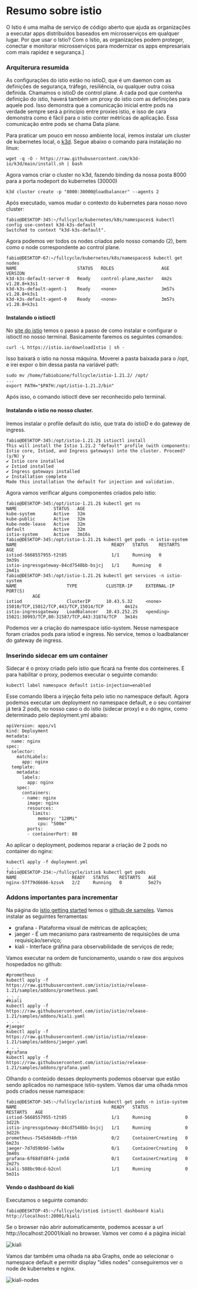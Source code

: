 # Resumo sobre istio

O Istio é uma malha de serviço de código aberto que ajuda as organizações a executar apps distribuídos baseados em microsserviços em qualquer lugar. Por que usar o Istio? Com o Istio, as organizações podem proteger, conectar e monitorar microsserviços para modernizar os apps empresariais com mais rapidez e segurança.]


### Arquiterura resumida

As configurações do istio estão no istioD, que é um daemon com as definições de segurança, tráfego, resiliência, ou qualquer outra coisa definida. Chamamos o istioD de control plane. A cada pod que contenha definição do istio, haverá também um proxy do istio com as definições para aquele pod. Isso demonstra que a comunicação inicial entre pods na verdade sempre será a princípio entre proxies istio, e isso de cara demonstra como é fácil para o istio conter métricas de aplicação. Essa comunicação entre pods se chama Data plane.


Para praticar um pouco em nosso ambiente local, iremos instalar um cluster de kubernetes local, o [k3d](https://k3d.io/). Segue abaixo o comando para instalação no linux:

```
wget -q -O - https://raw.githubusercontent.com/k3d-io/k3d/main/install.sh | bash

```

Agora vamos criar o cluster no k3d, fazendo binding da nossa posta 8000 para a porta nodeport do kubernetes (30000)

```
k3d cluster create -p "8000:30000@loadbalancer" --agents 2
```

Após executado, vamos mudar o contexto do kubernetes para nosso novo cluster:

```
fabio@DESKTOP-345:~/fullcycle/kubernetes/k8s/namespaces$ kubectl config use-context k3d-k3s-default
Switched to context "k3d-k3s-default".
```


Agora podemos ver todos os nodes criados pelo nosso comando (2), bem como o node correspondente ao control plane.

```
fabio@DESKTOP-67:~/fullcycle/kubernetes/k8s/namespaces$ kubectl get nodes
NAME                       STATUS   ROLES                  AGE     VERSION
k3d-k3s-default-server-0   Ready    control-plane,master   4m2s    v1.28.8+k3s1
k3d-k3s-default-agent-1    Ready    <none>                 3m57s   v1.28.8+k3s1
k3d-k3s-default-agent-0    Ready    <none>                 3m57s   v1.28.8+k3s1
```

#### Instalando o istioctl

No [site do istio](https://istio.io/latest/docs/setup/getting-started/#download) temos o passo a passo de como instalar e configurar o istioctl no nosso terminal. Basicamente faremos os seguintes comandos:

```
curl -L https://istio.io/downloadIstio | sh -
```

Isso baixará o istio na nossa máquina. Moverei a pasta baixada para o /opt, e irei expor o bin dessa pasta na variável path:

```
sudo mv /home/fabiobione/fullcycle/istio-1.21.2/ /opt/
...
export PATH="$PATH:/opt/istio-1.21.2/bin"
```

Após isso, o comando istioctl deve ser reconhecido pelo terminal.


#### Instalando o istio no nosso cluster.

Iremos instalar o profile default do istio, que trata do istioD e do gateway de ingress.


```
fabio@DESKTOP-345:/opt/istio-1.21.2$ istioctl install
This will install the Istio 1.21.2 "default" profile (with components: Istio core, Istiod, and Ingress gateways) into the cluster. Proceed? (y/N) y
✔ Istio core installed
✔ Istiod installed
✔ Ingress gateways installed
✔ Installation complete
Made this installation the default for injection and validation.
```

Agora vamos verificar alguns componentes criados pelo istio:

```
fabio@DESKTOP-345:/opt/istio-1.21.2$ kubectl get ns
NAME              STATUS   AGE
kube-system       Active   32m
kube-public       Active   32m
kube-node-lease   Active   32m
default           Active   32m
istio-system      Active   3m16s
fabio@DESKTOP-345:/opt/istio-1.21.2$ kubectl get pods -n istio-system
NAME                                    READY   STATUS    RESTARTS   AGE
istiod-5668557955-t2t85                 1/1     Running   0          3m39s
istio-ingressgateway-84cd7548bb-bsjcj   1/1     Running   0          2m41s
fabio@DESKTOP-345:/opt/istio-1.21.2$ kubectl get services -n istio-system
NAME                   TYPE           CLUSTER-IP     EXTERNAL-IP   PORT(S)
          AGE
istiod                 ClusterIP      10.43.5.32     <none>        15010/TCP,15012/TCP,443/TCP,15014/TCP        4m12s
istio-ingressgateway   LoadBalancer   10.43.252.25   <pending>     15021:30993/TCP,80:31587/TCP,443:31874/TCP   3m14s
```

Podemos ver a criação do namespace istio-system. Nesse namespace foram criados pods para istiod e ingress. No service, temos o loadbalancer do gateway de ingress.


### Inserindo sidecar em um container

Sidecar é o proxy criado pelo istio que ficará na frente dos conteineres. E para habilitar o proxy, podemos executar o seguinte comando: 

```
kubectl label namespace default istio-injection=enabled
```

Esse comando libera a injeção feita pelo istio no namespace default. Agora podemos executar um deployment no namespace default, e o seu container já terá 2 pods, no nosso caso o do istio (sidecar proxy) e o do nginx, como determinado pelo deployment.yml abaixo:

```
apiVersion: apps/v1
kind: Deployment
metadata:
  name: nginx
spec:
  selector:
    matchLabels:
      app: nginx
  template:
    metadata:
      labels:
        app: nginx
    spec:
      containers:
      - name: nginx
        image: nginx
        resources:
          limits:
            memory: "128Mi"
            cpu: "500m"
        ports:
        - containerPort: 80

```

Ao aplicar o deployment, podemos reparar a criação de 2 pods no container do nginx:

```
kubectl apply -f deployment.yml
. . . 
fabio@DESKTOP-234:~/fullcycle/istio$ kubectl get pods
NAME                     READY   STATUS    RESTARTS   AGE
nginx-57f79d6686-kzsvk   2/2     Running   0          5m27s

```


### Addons importantes para incrementar

Na página do [istio getting started](https://istio.io/latest/docs/setup/getting-started/#dashboard) temos o [github de samples](https://github.com/istio/istio/tree/release-1.21/samples/addons). Vamos instalar as seguintes ferramentas:

* grafana - Plataforma visual de métricas de 
aplicações;
* jaeger - É um mecanismo para rastreamento de requisições de uma requisição/serviço;
* kiali - Interface gráfina para observabilidade de serviços de rede;

Vamos executar na ordem de funcionamento, usando o raw dos arquivos hospedados no github:


```
#prometheus
kubectl apply -f https://raw.githubusercontent.com/istio/istio/release-1.21/samples/addons/prometheus.yaml
. . . 
#kiali
kubectl apply -f https://raw.githubusercontent.com/istio/istio/release-1.21/samples/addons/kiali.yaml
. . . 
#jaeger
kubectl apply -f https://raw.githubusercontent.com/istio/istio/release-1.21/samples/addons/jaeger.yaml
. . .
#grafana
kubectl apply -f https://raw.githubusercontent.com/istio/istio/release-1.21/samples/addons/grafana.yaml
```

Olhando o conteúdo desses deployments podemos observar que estão sendo aplicados no namespace istio-system. Vamos dar uma olhada nmos pods criados nesse namespace:

```
fabio@DESKTOP-345:~/fullcycle/istio$ kubectl get pods -n istio-system
NAME                                    READY   STATUS              RESTARTS   AGE
istiod-5668557955-t2t85                 1/1     Running             0          3d22h
istio-ingressgateway-84cd7548bb-bsjcj   1/1     Running             0          3d22h
prometheus-7545dd48db-rftbh             0/2     ContainerCreating   0          6m23s
jaeger-7d7d59b9d-lw65w                  0/1     ContainerCreating   0          3m40s
grafana-6f68dfd8f4-jzm56                0/1     ContainerCreating   0          2m27s
kiali-588bc98cd-b2cnl                   1/1     Running             0          5m31s
```

#### Vendo o dashboard do kiali

Executamos o seguinte comando:

```
fabio@DESKTOP-45:~/fullcycle/istio$ istioctl dashboard kiali
http://localhost:20001/kiali
```

Se o browser não abrir automaticamente, podemos acessar a url http://localhost:20001/kiali no browser. Vamos ver como é a página inicial:

![kiali](./kiali-pg-inicial.png)

Vamos dar também uma olhada na aba Graphs, onde ao selecionar o namespace default e permitir display "idles nodes" conseguiremos ver o node de kubernetes e nginx.

![kiali-nodes](./kiali-idle-nodes.png)